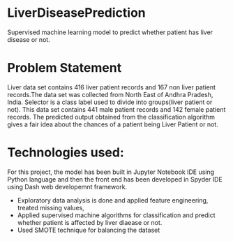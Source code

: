 # LiverDiseasePrediction
Supervised machine learning model to predict whether patient has liver disease or not.


# Problem Statement

Liver data set contains 416 liver patient records and 167 non liver patient records.The data set was collected from North East of Andhra Pradesh, India. Selector is a class label used to divide into groups(liver patient or not). This data set contains 441 male patient records and 142 female patient records. The predicted output obtained from the classification algorithm gives a fair idea about the chances of a patient being Liver Patient or not.

# Technologies used:
For this project, the model has been built in Jupyter Notebook IDE using Python language and then the front end has been developed in Spyder IDE using Dash web developemnt framework.
- Exploratory data analysis is done and applied feature engineering, treated missing values,
- Applied supervised machine algorithms for classification and predict whether patient is affected by liver diaease or not.
- Used SMOTE technique for balancing the dataset
